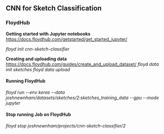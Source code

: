 ## CNN for Sketch Classification

### FloydHub
**Getting started with Jupyter notebooks**
https://docs.floydhub.com/getstarted/get_started_jupyter/

*floyd init cnn-sketch-classifier*

**Creating and uploading data**
https://docs.floydhub.com/guides/create_and_upload_dataset/
*floyd data init sketches*
*floyd data upload*

#### Running FloydHub
*floyd run --env keras --data joshnewnham/datasets/sketches/2:sketches_training_data --gpu --mode jupyter*

#### Stop running Job on FloydHub
*floyd stop joshnewnham/projects/cnn-sketch-classifier/2*
